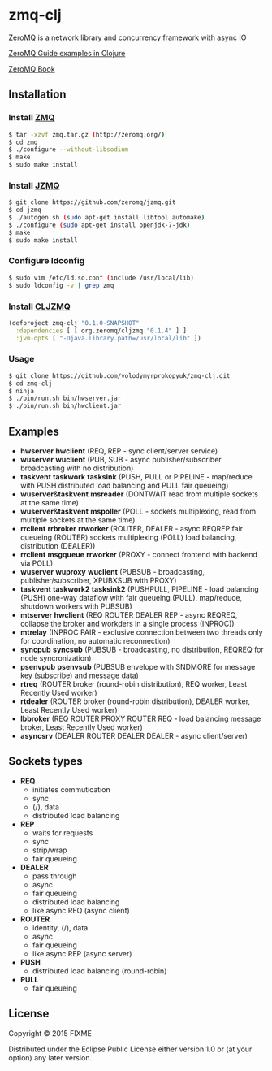 # zmq-clj

[ZeroMQ](https://github.com/zeromq/libzmq) is a network library and concurrency
framework with async IO

[ZeroMQ Guide examples in Clojure](https://github.com/imatix/zguide)

[ZeroMQ Book](http://shop.oreilly.com/product/0636920026136.do)

## Installation

### Install [ZMQ](https://github.com/zeromq/libzmq)

```bash
$ tar -xzvf zmq.tar.gz (http://zeromq.org/)
$ cd zmq
$ ./configure --without-libsodium
$ make
$ sudo make install
```

### Install [JZMQ](https://github.com/zeromq/jzmq)

```bash
$ git clone https://github.com/zeromq/jzmq.git
$ cd jzmq
$ ./autogen.sh (sudo apt-get install libtool automake)
$ ./configure (sudo apt-get install openjdk-7-jdk)
$ make
$ sudo make install
```

### Configure ldconfig

```bash
$ sudo vim /etc/ld.so.conf (include /usr/local/lib)
$ sudo ldconfig -v | grep zmq
```
### Install [CLJZMQ](https://github.com/zeromq/cljzmq)

```clojure
(defproject zmq-clj "0.1.0-SNAPSHOT"
  :dependencies [ [ org.zeromq/cljzmq "0.1.4" ] ]
  :jvm-opts [ "-Djava.library.path=/usr/local/lib" ])
```

### Usage

```bash
$ git clone https://github.com/volodymyrprokopyuk/zmq-clj.git
$ cd zmq-clj
$ ninja
$ ./bin/run.sh bin/hwserver.jar
$ ./bin/run.sh bin/hwclient.jar
```

## Examples
- **hwserver** **hwclient** (REQ, REP - sync client/server service)
- **wuserver** **wuclient** (PUB, SUB - async publisher/subscriber broadcasting
  with no distribution)
- **taskvent** **taskwork** **tasksink** (PUSH, PULL or PIPELINE - map/reduce
  with PUSH distributed load balancing and PULL fair queueing)
- **wuserver**&**taskvent** **msreader** (DONTWAIT read from multiple sockets at
  the same time)
- **wuserver**&**taskvent** **mspoller** (POLL - sockets multiplexing, read
  from multiple sockets at the same time)
- **rrclient** **rrbroker** **rrworker** (ROUTER, DEALER - async REQREP fair
  queueing (ROUTER) sockets multiplexing (POLL) load balancing,
  distribution (DEALER))
- **rrclient** **msgqueue** **rrworker** (PROXY - connect frontend with backend
  via POLL)
- **wuserver** **wuproxy** **wuclient** (PUBSUB - broadcasting,
  publisher/subscriber, XPUBXSUB with PROXY)
- **taskvent** **taskwork2** **tasksink2** (PUSHPULL, PIPELINE - load balancing
  (PUSH) one-way dataflow with fair queueing (PULL), map/reduce, shutdown
  workers with PUBSUB)
- **mtserver** **hwclient** (REQ ROUTER DEALER REP - async REQREQ, collapse
  the broker and workders in a single process (INPROC))
- **mtrelay** (INPROC PAIR - exclusive connection between two threads only for
  coordination, no automatic reconnection)
- **syncpub** **syncsub** (PUBSUB - broadcasting, no distribution, REQREQ for
  node syncronization)
- **psenvpub** **psenvsub** (PUBSUB envelope with SNDMORE for message key
  (subscribe) and message data)
- **rtreq** (ROUTER broker (round-robin distribution), REQ worker, Least
  Recently Used worker)
- **rtdealer** (ROUTER broker (round-robin distribution), DEALER worker, Least
  Recently Used worker)
- **lbbroker** (REQ ROUTER PROXY ROUTER REQ - load balancing message broker,
  Least Recently Used worker)
- **asyncsrv** (DEALER ROUTER DEALER DEALER - async client/server)

## Sockets types
- **REQ**
    - initiates commutication
    - sync
    - (/), data
    - distributed load balancing
- **REP**
    - waits for requests
    - sync
    - strip/wrap
    - fair queueing
- **DEALER**
    - pass through
    - async
    - fair queueing
    - distributed load balancing
    - like async REQ (async client)
- **ROUTER**
    - identity, (/), data
    - async
    - fair queueing
    - like async REP (async server)
- **PUSH**
    - distributed load balancing (round-robin)
- **PULL**
    - fair queueing

## License

Copyright © 2015 FIXME

Distributed under the Eclipse Public License either version 1.0 or (at
your option) any later version.
